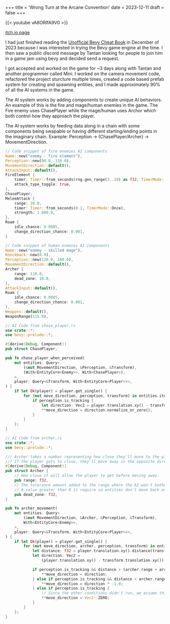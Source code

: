+++
title = 'Wrong Turn at the Arcane Convention'
date = 2023-12-11
draft = false
+++

{{< youtube vA8ORlfA9V0 >}}

[itch.io page](https://tantandev.itch.io/forest-cleaner)

I had just finished reading the [Unofficial Bevy Cheat Book](https://bevy-cheatbook.github.io/) in December of 2023 because I was interested in trying the Bevy game engine at the time. I then saw a public discord message by Tantan looking for people to join him in a game jam using bevy and decided send a request.

I got accepted and worked on the game for ~3 days along with Tantan and another programmer called Mini. I worked on the camera movement code, refactored the project sturcture multiple times, created a code based prefab system for creating and spawning entities, and I made approximately 90% of all the AI systems in the game.

The AI system works by adding components to create unique AI behaviors. An example of this is the fire and mage/human enemies in the game. The Fire enemy uses ChasePlayer while the mage/human uses Archor which both control how they approach the player.

The AI system works by feeding data along in a chain with some components being swapable or having different starting/ending points in the imaginary chain. Example: Perception -> (ChasePlayer/Archer) -> MovementDirection. 

```rust
// Code snippet of fire enemies AI components
Name::new("enemy - fire element"),
Perception::new(90.0, 110.0),
MovementDirection::default(),
AttackInput::default(),
FireElement {
    timer: Timer::from_seconds(rng.gen_range(3..10) as f32, TimerMode::Once),
    attack_type_toggle: true,
},
ChasePlayer,
MeleeAttack {
    range: 20.0,
    timer: Timer::from_seconds(0.1, TimerMode::Once),
    strength: 1_000.0,
},
Roam {
    idle_chance: 0.0005,
    change_direction_chance: 0.001,
}
```

```rust
// Code snippet of human enemies AI components
Name::new("enemy - skilled mage"),
Knockback::new(0.9),
Perception::new(120.0, 160.0),
MovementDirection::default(),
Archer {
    range: 110.0,
    dead_zone: 10.0,
},
AttackInput::default(),
Roam {
    idle_chance: 0.0005,
    change_direction_chance: 0.001,
},
Weapons::default(),
WeaponRange(115.0),
```

```rust
// AI Code from chase_player.rs
use crate::*;
use bevy::prelude::*;

#[derive(Debug, Component)]
pub struct ChasePlayer;

pub fn chase_player_when_perceived(
    mut entities: Query<
        (&mut MovementDirection, &Perception, &Transform),
        (With<EntityCore<Enemy>>, With<ChasePlayer>),
    >,
    player: Query<&Transform, With<EntityCore<Player>>>,
) {
    if let Ok(player) = player.get_single() {
        for (mut move_direction, perception, transform) in entities.iter_mut() {
            if perception.is_tracking {
                let direction: Vec2 = player.translation.xy() - transform.translation.xy();
                **move_direction = direction.normalize_or_zero();
            }
        }
    };
}
```

```rust
// AI Code from archer.rs
use crate::*;
use bevy::prelude::*;

/// Archer takes a number representing how close they'll move to the player.
/// If the player gets to close, they'll move away in the opposite direction.
#[derive(Debug, Component)]
pub struct Archer {
    // How close it will allow the player to get before moving away.
    pub range: f32,
    // The tolerance amount added to the range where the AI won't bother moving toward or away from the player.
    // A value greater than 0 is require so entities don't move back and forth at the FPS rate.
    pub dead_zone: f32,
}

pub fn archer_movement(
    mut entities: Query<
        (&mut MovementDirection, &Archer, &Perception, &Transform),
        With<EntityCore<Enemy>>,
    >,
    player: Query<&Transform, With<EntityCore<Player>>>,
) {
    if let Ok(player) = player.get_single() {
        for (mut move_direction, archer, perception, transform) in entities.iter_mut() {
            let distance: f32 = player.translation.xy().distance(transform.translation.xy());
            let direction: Vec2 =
                (player.translation.xy() - transform.translation.xy()).normalize_or_zero();

            if perception.is_tracking && distance > (archer.range + archer.dead_zone) {
                **move_direction = direction;
            } else if perception.is_tracking && distance < archer.range {
                **move_direction = direction * -1.0;
            } else if perception.is_tracking {
                // Since the other conditions didn't run, we assume this is the dead zone.
                **move_direction = Vec2::ZERO;
            }
        }
    };
}
```